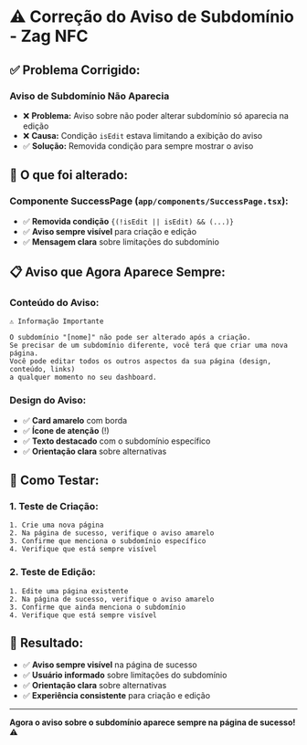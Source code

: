 # ⚠️ Correção do Aviso de Subdomínio - Zag NFC

## ✅ **Problema Corrigido:**

### **Aviso de Subdomínio Não Aparecia**
- ❌ **Problema:** Aviso sobre não poder alterar subdomínio só aparecia na edição
- ❌ **Causa:** Condição `isEdit` estava limitando a exibição do aviso
- ✅ **Solução:** Removida condição para sempre mostrar o aviso

## 🎯 **O que foi alterado:**

### **Componente SuccessPage (`app/components/SuccessPage.tsx`):**
- ✅ **Removida condição** `{(!isEdit || isEdit) && (...)}`
- ✅ **Aviso sempre visível** para criação e edição
- ✅ **Mensagem clara** sobre limitações do subdomínio

## 📋 **Aviso que Agora Aparece Sempre:**

### **Conteúdo do Aviso:**
```
⚠️ Informação Importante

O subdomínio "[nome]" não pode ser alterado após a criação.
Se precisar de um subdomínio diferente, você terá que criar uma nova página.
Você pode editar todos os outros aspectos da sua página (design, conteúdo, links)
a qualquer momento no seu dashboard.
```

### **Design do Aviso:**
- ✅ **Card amarelo** com borda
- ✅ **Ícone de atenção** (!)
- ✅ **Texto destacado** com o subdomínio específico
- ✅ **Orientação clara** sobre alternativas

## 🧪 **Como Testar:**

### **1. Teste de Criação:**
```
1. Crie uma nova página
2. Na página de sucesso, verifique o aviso amarelo
3. Confirme que menciona o subdomínio específico
4. Verifique que está sempre visível
```

### **2. Teste de Edição:**
```
1. Edite uma página existente
2. Na página de sucesso, verifique o aviso amarelo
3. Confirme que ainda menciona o subdomínio
4. Verifique que está sempre visível
```

## 🎯 **Resultado:**

- ✅ **Aviso sempre visível** na página de sucesso
- ✅ **Usuário informado** sobre limitações do subdomínio
- ✅ **Orientação clara** sobre alternativas
- ✅ **Experiência consistente** para criação e edição

---

**Agora o aviso sobre o subdomínio aparece sempre na página de sucesso!** ⚠️
